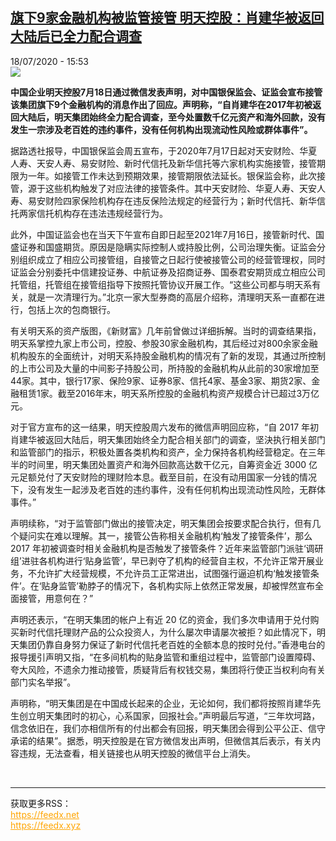 <!--1595091393000-->
[旗下9家金融机构被监管接管 明天控股：肖建华被返回大陆后已全力配合调查](http://www.rfi.fr//cn/%E4%B8%AD%E5%9B%BD/20200718-%E6%97%97%E4%B8%8B9%E5%AE%B6%E9%87%91%E8%9E%8D%E6%9C%BA%E6%9E%84%E8%A2%AB%E7%9B%91%E7%AE%A1%E6%8E%A5%E7%AE%A1-%E6%98%8E%E5%A4%A9%E6%8E%A7%E8%82%A1-%E8%82%96%E5%BB%BA%E5%8D%8E%E8%A2%AB%E8%BF%94%E5%9B%9E%E5%A4%A7%E9%99%86%E5%90%8E%E5%B7%B2%E5%85%A8%E5%8A%9B%E9%85%8D%E5%90%88%E8%B0%83%E6%9F%A5)
------

<div>18/07/2020 - 15:53</div><img src="https://s.rfi.fr/media/display/2450e16a-c8f8-11ea-98b3-005056a964fe/w:310/p:16x9/11Hongkong1-master1050.jpg"><p><strong>中国企业明天控股7月18日通过微信发表声明，对中国银保监会、证监会宣布接管该集团旗下9个金融机构的消息作出了回应。声明称，“自肖建华在2017年初被返回大陆后，明天集团始终全力配合调查，至今处置数千亿元资产和海外回款，没有发生一宗涉及老百姓的违约事件，没有任何机构出现流动性风险或群体事件”。</strong></p><div class="t-content__body u-clearfix"><div class="m-interstitial"></div><p>据路透社报导，中国银保监会周五宣布，于2020年7月17日起对天安财险、华夏人寿、天安人寿、易安财险、新时代信托及新华信托等六家机构实施接管，接管期限为一年。如接管工作未达到预期效果，接管期限依法延长。银保监会称，此次接管，源于这些机构触发了对应法律的接管条件。其中天安财险、华夏人寿、天安人寿、易安财险四家保险机构存在违反保险法规定的经营行为；新时代信托、新华信托两家信托机构存在违法违规经营行为。</p><p>此外，中国证监会也在当天下午宣布自即日起至2021年7月16日，接管新时代、国盛证券和国盛期货。原因是隐瞒实际控制人或持股比例，公司治理失衡。证监会分别组织成立了相应公司接管组，自接管之日起行使被接管公司的经营管理权，同时证监会分别委托中信建投证券、中航证券及招商证券、国泰君安期货成立相应公司托管组，托管组在接管组指导下按照托管协议开展工作。“这些公司都与明天系有关，就是一次清理行为。”北京一家大型券商的高层介绍称，清理明天系一直都在进行，包括上次的包商银行。</p><p>有关明天系的资产版图，《新财富》几年前曾做过详细拆解。当时的调查结果指，明天系掌控九家上市公司，控股、参股30家金融机构，其后经过对800余家金融机构股东的全面统计，对明天系持股金融机构的情况有了新的发现，其通过所控制的上市公司及大量的中间影子持股公司，所持股的金融机构从此前的30家增加至44家。其中，银行17家、保险9家、证券8家、信托4家、基金3家、期货2家、金融租赁1家。截至2016年末，明天系所控股的金融机构资产规模合计已超过3万亿元。</p><p>对于官方宣布的这一结果，明天控股周六发布的微信声明回应称，“自 2017 年初肖建华被返回大陆后，明天集团始终全力配合相关部门的调查，坚決执行相关部门和监管部门的指示，积极处置各类机构和资产，全力保持各机构经营稳定。在三年半的时间里，明天集团处置资产和海外回款高达数干亿元，自筹资金近 3000 亿元足额兑付了天安财险的理财险本息。截至目前，在没有动用国家一分钱的情况下，没有发生一起涉及老百姓的违约事件，没有任何机构出现流动性风险，无群体事件。”</p><p>声明续称，“对于监管部门做出的接管决定，明天集团会按要求配合执行，但有几个疑问实在难以理解。其一，接管公告称相关金融机构‘触发了接管条件’，那么 2017 年初被调查时相关金融机构是否触发了接管条件？近年来监管部门派驻‘调研组’进驻各机构进行‘贴身监管’，早已剥夺了机构的经营自主权，不允许正常开展业务，不允许扩大经营规模，不允许员工正常进出，试图强行逼迫机构‘触发接管条件’。在‘贴身监管’勒脖子的情况下，各机构实际上依然正常发展，却被悍然宣布全面接管，用意何在？”</p><p>声明还表示，“在明天集团的帐户上有近 20 亿的资金，我们多次申请用于兑付购买新时代信托理财产品的公众投资人，为什么屡次申请屡次被拒？如此情况下，明天集团仍靠自身努力保证了新时代信托老百姓的全额本息的按时兑付。”香港电台的报导援引声明又指，“在多间机构的贴身监管和重组过程中，监管部门设置障碍、夸大风险，不遗余力推动接管，质疑背后有权钱交易，集团将行使正当权利向有关部门实名举报”。</p><p>声明称，“明天集团是在中国成长起来的企业，无论如何，我们都将按照肖建华先生创立明天集团时的初心，心系国家，回报社会。”声明最后写道，“三年坎坷路，信念依旧在，我们亦相信所有的付出都会有回报，明天集团会得到公平公正、信守承诺的结果”。据悉，明天控股是在官方微信发出声明，但微信其后表示，有关内容违规，无法查看，相关链接也从明天控股的微信平台上消失。</p><div class="o-self-promo o-self-promo--nl o-self-promo--hidden" data-selfpromo-newsletter></div><div class="o-self-promo o-self-promo--app o-self-promo--hidden" data-selfpromo-app></div></div><br><hr><div>获取更多RSS：<br><a href="https://feedx.net" style="color:orange" target="_blank">https://feedx.net</a> <br><a href="https://feedx.xyz" style="color:orange" target="_blank">https://feedx.xyz</a><br></div>
